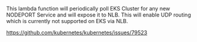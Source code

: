 This lambda function will periodically poll EKS Cluster for any new NODEPORT Service and will expose it to NLB. This will enable UDP routing which is currently not supported on EKS via NLB.

https://github.com/kubernetes/kubernetes/issues/79523

